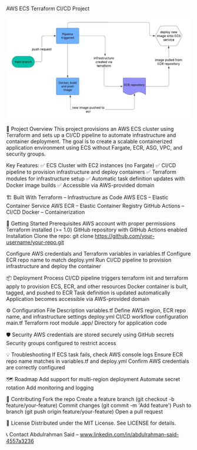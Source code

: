 AWS ECS Terraform CI/CD Project


![Smart Flowchart](app/images/flowchart.jpeg) 


🚀 Project Overview
This project provisions an AWS ECS cluster using Terraform and sets up a CI/CD pipeline to automate infrastructure and container deployment. The goal is to create a scalable containerized application environment using ECS without Fargate, ECR, ASG, VPC, and security groups.



  Key Features:
    ✅ ECS Cluster with EC2 instances (no Fargate)
    ✅ CI/CD pipeline to provision infrastructure and deploy containers
    ✅ Terraform modules for infrastructure setup
    ✅ Automatic task definition updates with Docker image builds
    ✅ Accessible via AWS-provided domain



🏗️ Built With
  Terraform – Infrastructure as Code
  AWS ECS – Elastic Container Service
  AWS ECR – Elastic Container Registry
  GitHub Actions – CI/CD
  Docker – Containerization



🚦 Getting Started
  Prerequisites
  AWS account with proper permissions
  Terraform installed (>= 1.0)
  GitHub repository with GitHub Actions enabled
    Installation
    Clone the repo:
        git clone https://github.com/your-username/your-repo.git
        
  Configure AWS credentials and Terraform variables in variables.tf
  Configure ECR repo name to match deploy.yml
  Run CI/CD pipeline to provision infrastructure and deploy the container



📦 Deployment Process
  CI/CD pipeline triggers terraform init and terraform apply to provision ECS, ECR, and other resources
  Docker container is built, tagged, and pushed to ECR
  Task definition is updated automatically
  Application becomes accessible via AWS-provided domain



⚙️ Configuration
  File	Description
  variables.tf	Define AWS region, ECR repo name, and infrastructure settings
  deploy.yml	CI/CD workflow configuration
  main.tf	Terraform root module
  .app/	Directory for application code



🛡️ Security
  AWS credentials are stored securely using GitHub secrets
  Security groups configured to restrict access



💡 Troubleshooting
  If ECS task fails, check AWS console logs
  Ensure ECR repo name matches in variables.tf and deploy.yml
  Confirm AWS credentials are correctly configured



🗺️ Roadmap
  Add support for multi-region deployment
  Automate secret rotation
  Add monitoring and logging


 
🙌 Contributing
  Fork the repo
  Create a feature branch (git checkout -b feature/your-feature)
  Commit changes (git commit -m 'Add feature')
  Push to branch (git push origin feature/your-feature)
  Open a pull request



📝 License
  Distributed under the MIT License. See LICENSE for details.

📞 Contact
  Abdulrahman Said – www.linkedin.com/in/abdulrahman-said-4557a3236



